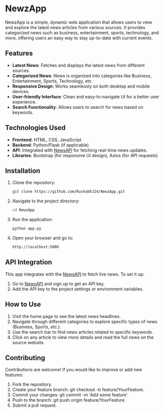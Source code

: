 # NewzApp

NewzApp is a simple, dynamic web application that allows users to view and explore the latest news articles from various sources. It provides categorized news such as business, entertainment, sports, technology, and more, offering users an easy way to stay up-to-date with current events.

## Features

- **Latest News**: Fetches and displays the latest news from different sources.
- **Categorized News**: News is organized into categories like Business, Entertainment, Sports, Technology, etc.
- **Responsive Design**: Works seamlessly on both desktop and mobile devices.
- **User-friendly Interface**: Clean and easy-to-navigate UI for a better user experience.
- **Search Functionality**: Allows users to search for news based on keywords.
  
## Technologies Used

- **Frontend**: HTML, CSS, JavaScript
- **Backend**: Python/Flask (if applicable)
- **API**: Integrated with [NewsAPI](https://newsapi.org/) for fetching real-time news updates.
- **Libraries**: Bootstrap (for responsive UI design), Axios (for API requests)

## Installation

1. Clone the repository:

   ```bash
   git clone https://github.com/RushabhJ24/NewzApp.git

2. Navigate to the project directory:

   ```bash
   cd NewzApp

3. Run the application:

   ```bash
   python app.py

4. Open your browser and go to:

   ```bash
   http://localhost:5000

## API Integration

This app integrates with the [NewsAPI](https://newsapi.org/) to fetch live news. To set it up:

1. Go to [NewsAPI](https://newsapi.org/) and sign up to get an API key.
2. Add the API key to the project settings or environment variables.

## How to Use

1. Visit the home page to see the latest news headlines.
2. Navigate through different categories to explore specific types of news (Business, Sports, etc.).
3. Use the search bar to find news articles related to specific keywords.
4. Click on any article to view more details and read the full news on the source website.

## Contributing

Contributions are welcome! If you would like to improve or add new features:

1. Fork the repository.
2. Create your feature branch: git checkout -b feature/YourFeature.
3. Commit your changes: git commit -m 'Add some feature'.
4. Push to the branch: git push origin feature/YourFeature.
5. Submit a pull request.
